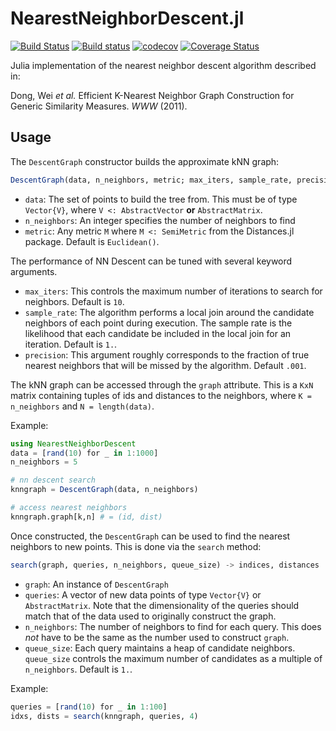 # NearestNeighborDescent.jl

[![Build Status](https://travis-ci.com/dillondaudert/NearestNeighborDescent.jl.svg?branch=master)](https://travis-ci.com/dillondaudert/NearestNeighborDescent.jl) [![Build status](https://ci.appveyor.com/api/projects/status/lr49p9vxkr8a3uv0?svg=true)](https://ci.appveyor.com/project/dillondaudert/nearestneighbordescent-jl)
 [![codecov](https://codecov.io/gh/dillondaudert/NearestNeighborDescent.jl/branch/master/graph/badge.svg)](https://codecov.io/gh/dillondaudert/NearestNeighborDescent.jl) [![Coverage Status](https://coveralls.io/repos/github/dillondaudert/NearestNeighborDescent.jl/badge.svg?branch=master)](https://coveralls.io/github/dillondaudert/NearestNeighborDescent.jl?branch=master)

Julia implementation of the nearest neighbor descent algorithm described in:

Dong, Wei *et al.* Efficient K-Nearest Neighbor Graph Construction for Generic Similarity Measures. *WWW* (2011).

## Usage
The `DescentGraph` constructor builds the approximate kNN graph:
```jl
DescentGraph(data, n_neighbors, metric; max_iters, sample_rate, precision)
```
- `data`: The set of points to build the tree from. This must be of type
`Vector{V}`, where `V <: AbstractVector` **or** `AbstractMatrix`.
- `n_neighbors`: An integer specifies the number of neighbors to find
- `metric`: Any metric `M` where `M <: SemiMetric` from the Distances.jl package. Default is `Euclidean()`.

The performance of NN Descent can be tuned with several keyword arguments.
- `max_iters`: This controls the maximum number of iterations to search for
neighbors. Default is `10`.
- `sample_rate`: The algorithm performs a local join around the candidate
neighbors of each point during execution. The sample rate is the likelihood
that each candidate be included in the local join for an iteration. Default is
`1.`.
- `precision`: This argument roughly corresponds to the fraction of true
nearest neighbors that will be missed by the algorithm. Default `.001`.

The kNN graph can be accessed through the `graph` attribute. This is a
`KxN` matrix containing tuples of ids and distances to the neighbors, where
`K = n_neighbors` and `N = length(data)`.

Example:
```jl
using NearestNeighborDescent
data = [rand(10) for _ in 1:1000]
n_neighbors = 5

# nn descent search
knngraph = DescentGraph(data, n_neighbors)

# access nearest neighbors
knngraph.graph[k,n] # = (id, dist)
```

Once constructed, the `DescentGraph` can be used to find the nearest
neighbors to new points. This is done via the `search` method:
```jl
search(graph, queries, n_neighbors, queue_size) -> indices, distances
```
- `graph`: An instance of `DescentGraph`
- `queries`: A vector of new data points of type `Vector{V}` or `AbstractMatrix`. 
Note that the dimensionality of the queries should match that of the data used to 
originally construct the graph.
- `n_neighbors`: The number of neighbors to find for each query. This does
*not* have to be the same as the number used to construct `graph`.
- `queue_size`: Each query maintains a heap of candidate neighbors.
`queue_size` controls the maximum number of candidates as a multiple of
`n_neighbors`. Default is `1.`.

Example:
```jl
queries = [rand(10) for _ in 1:100]
idxs, dists = search(knngraph, queries, 4)
```
